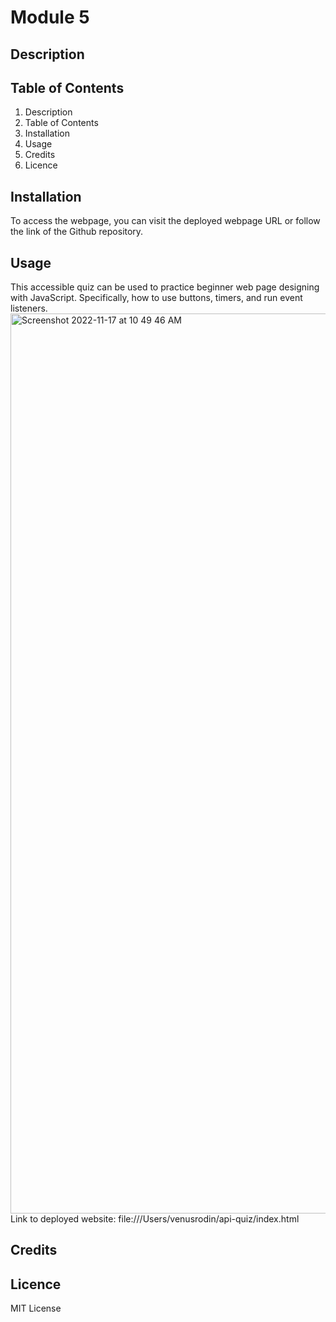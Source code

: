 # Module 5

## Description 


## Table of Contents
1. Description
2. Table of Contents
3. Installation
4. Usage
5. Credits
6. Licence

## Installation 
To access the webpage, you can visit the deployed webpage URL or follow the link of the Github repository. 

## Usage
This accessible quiz can be used to practice beginner web page designing with JavaScript. Specifically, how to use buttons, timers, and run event listeners. 
<img width="1440" alt="Screenshot 2022-11-17 at 10 49 46 AM" src="https://user-images.githubusercontent.com/115984242/202557219-6b103f68-78bc-4701-b2f1-3fedf699216a.png">
Link to deployed website: file:///Users/venusrodin/api-quiz/index.html 

## Credits 


## Licence 
MIT License